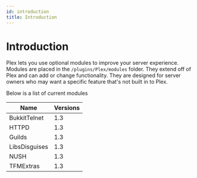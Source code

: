 ```yaml
---
id: introduction
title: Introduction
---
```


# Introduction
Plex lets you use optional modules to improve your server experience. Modules are placed in the `/plugins/Plex/modules` folder. They extend off of Plex and can add or change functionality. They are designed for server owners who may want a specific feature that's not built in to Plex.

Below is a list of current modules

| Name           | Versions  |
| -------------- | --------- |
| BukkitTelnet   | 1.3       |
| HTTPD          | 1.3       |
| Guilds         | 1.3       |
| LibsDisguises  | 1.3       |
| NUSH           | 1.3       |
| TFMExtras      | 1.3       |

